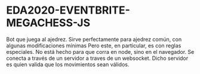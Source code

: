 # EDA2020-EVENTBRITE-MEGACHESS-JS
Bot que juega al ajedrez. Sirve perfectamente para ajedrez común, con algunas modificaciones mínimas
Pero este, en particular, es con reglas especiales.
No está hecho para que corra en node, sino en el navegador. 
Se conecta a través de un servidor a traves de un websocket. Dicho servidor es quien valida que los movimientos sean válidos.
